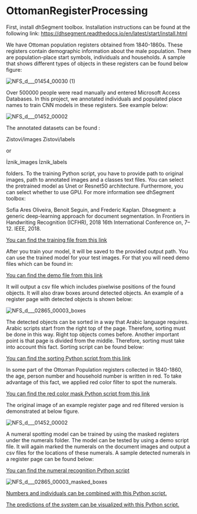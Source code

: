 # OttomanRegisterProcessing

First, install dhSegment toolbox. Installation instructions can be found at the following link:
https://dhsegment.readthedocs.io/en/latest/start/install.html

We have Ottoman population registers obtained from 1840-1860s. These registers contain demographic information about the male population. There are population-place start symbols, individuals and households. A sample that shows different types of objects in these registers can be found below figure:

![NFS_d___01454_00030 (1)](https://user-images.githubusercontent.com/4293082/114822724-2a633a00-9dcb-11eb-8076-8cad5ac64f9c.png)

Over 500000 people were read manually and entered Microsoft Access Databases. In this project, we annotated individuals and populated place names to train CNN models in these registers. See example below:

![NFS_d___01452_00002](https://user-images.githubusercontent.com/4293082/114823044-a1003780-9dcb-11eb-9fbb-2e5be4548b62.png)

The annotated datasets can be found :

Zistovi/images
Zistovi/labels

or 

İznik_images
İznik_labels

folders. To the training Python script, you have to provide path to original images, path to annotated images and a classes text files. You can select the pretrained model
as Unet or Resnet50 architecture. Furthermore, you can select whether to use GPU. For more information see dhSegment toolbox:

Sofia Ares Oliveira, Benoit Seguin, and Frederic Kaplan. Dhsegment: a generic deep-learning approach for document segmentation. In Frontiers in Handwriting Recognition (ICFHR), 2018 16th International Conference on, 7–12. IEEE, 2018.

[You can find the training file from this link](train_iznik_villages.py)

After you train your model, it will be saved to the provided output path. You can use the trained model for your test images. For that you will need demo files which can be found in:

[You can find the demo file from this link](demo_iznik.py)

It will output a csv file which includes pixelwise positions of the found objects. It will also draw boxes around detected objects. An example of a register page with detected objects is shown below:

![NFS_d___02865_00003_boxes](https://user-images.githubusercontent.com/4293082/114997273-543e5e80-9ea8-11eb-8251-f35817dafd74.jpg)

The detected objects can be sorted in a way that Arabic language requires. Arabic scripts start from the right top of the page. Therefore, sorting must be done in this way. Right top objects comes before. Another important point is that page is divided from the middle. Therefore, sorting must take into account this fact. Sorting script can be found below:

[You can find the sorting Python script from this link](SortObjects.py)

In some part of the Ottoman Population registers collected in 1840-1860, the age, person number and household number is written in red. To take advantage of this fact, we applied red color filter to spot the numerals. 

[You can find the red color mask Python script from this link](MaskAll.py)

The original image of an example register page and red filtered version is demonstrated at below figure.

![NFS_d___01452_00002](https://user-images.githubusercontent.com/4293082/115024083-47316780-9ec8-11eb-8123-9e5521cf8dd3.jpg)

A numeral spotting model can be trained by using the masked registers under the numerals folder. The model can be tested by using a demo script file. It will again marked the numerals on the document images and output a csv files for the locations of these numerals. A sample detected numerals in a register page can be found below:

[You can find the numeral recognition Python script](numberRecognition.py)

![NFS_d___02865_00003_masked_boxes](https://user-images.githubusercontent.com/4293082/115106232-3f2b0380-9f6c-11eb-991a-593607259e43.jpg)

[Numbers and individuals can be combined with this Python script.](numberBelongtoIndividual.py)

[The predictions of the system can be visualized with this Python script.](fromCSVtoRectangle.py)










